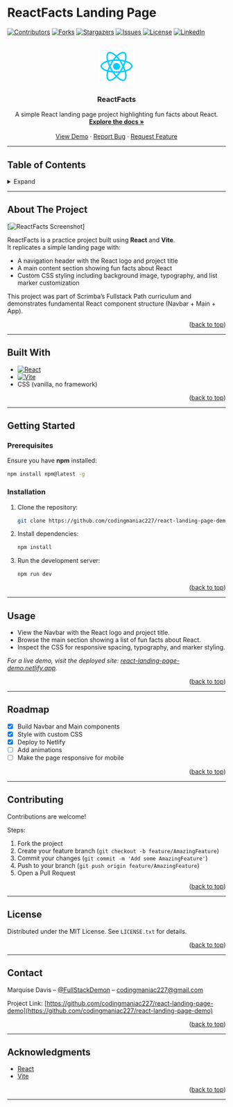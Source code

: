 # ReactFacts Landing Page

<!-- PROJECT SHIELDS -->
[![Contributors][contributors-shield]][contributors-url]
[![Forks][forks-shield]][forks-url]
[![Stargazers][stars-shield]][stars-url]
[![Issues][issues-shield]][issues-url]
[![License][license-shield]][license-url]
[![LinkedIn][linkedin-shield]][linkedin-url]

<!-- PROJECT LOGO -->
<br />
<div align="center">
  <a href="https://github.com/codingmaniac227/react-landing-page-demo">
    <img src="images/react-logo.png" alt="Logo" width="80" height="80">
  </a>

  <h3 align="center">ReactFacts</h3>

  <p align="center">
    A simple React landing page project highlighting fun facts about React.  
    <br />
    <a href="https://github.com/codingmaniac227/react-landing-page-demo"><strong>Explore the docs »</strong></a>
    <br />
    <br />
    <a href="https://react-landing-page-demo.netlify.app">View Demo</a>
    ·
    <a href="https://github.com/codingmaniac227/react-landing-page-demo/issues">Report Bug</a>
    ·
    <a href="https://github.com/codingmaniac227/react-landing-page-demo/issues">Request Feature</a>
  </p>
</div>

---

## Table of Contents
<details>
  <summary>Expand</summary>
  <ol>
    <li><a href="#about-the-project">About The Project</a></li>
    <li><a href="#built-with">Built With</a></li>
    <li><a href="#getting-started">Getting Started</a></li>
    <li><a href="#usage">Usage</a></li>
    <li><a href="#roadmap">Roadmap</a></li>
    <li><a href="#contributing">Contributing</a></li>
    <li><a href="#license">License</a></li>
    <li><a href="#contact">Contact</a></li>
    <li><a href="#acknowledgments">Acknowledgments</a></li>
  </ol>
</details>

---

## About The Project

[![ReactFacts Screenshot][product-screenshot]]

ReactFacts is a practice project built using **React** and **Vite**.  
It replicates a simple landing page with:
- A navigation header with the React logo and project title  
- A main content section showing fun facts about React  
- Custom CSS styling including background image, typography, and list marker customization  

This project was part of Scrimba’s Fullstack Path curriculum and demonstrates fundamental React component structure (Navbar + Main + App).

<p align="right">(<a href="#readme-top">back to top</a>)</p>

---

## Built With

* [![React][React.js]][React-url]
* [![Vite][Vite.js]][Vite-url]
* CSS (vanilla, no framework)

<p align="right">(<a href="#readme-top">back to top</a>)</p>

---

## Getting Started

### Prerequisites
Ensure you have **npm** installed:
```sh
npm install npm@latest -g
```

### Installation
1. Clone the repository:
   ```sh
   git clone https://github.com/codingmaniac227/react-landing-page-demo.git
   ```
2. Install dependencies:
   ```sh
   npm install
   ```
3. Run the development server:
   ```sh
   npm run dev
   ```

<p align="right">(<a href="#readme-top">back to top</a>)</p>

---

## Usage

- View the Navbar with the React logo and project title.  
- Browse the main section showing a list of fun facts about React.  
- Inspect the CSS for responsive spacing, typography, and marker styling.  

_For a live demo, visit the deployed site: [react-landing-page-demo.netlify.app](https://react-landing-page-demo.netlify.app)._

<p align="right">(<a href="#readme-top">back to top</a>)</p>

---

## Roadmap

- [x] Build Navbar and Main components  
- [x] Style with custom CSS  
- [x] Deploy to Netlify  
- [ ] Add animations  
- [ ] Make the page responsive for mobile  

<p align="right">(<a href="#readme-top">back to top</a>)</p>

---

## Contributing

Contributions are welcome!  

Steps:
1. Fork the project  
2. Create your feature branch (`git checkout -b feature/AmazingFeature`)  
3. Commit your changes (`git commit -m 'Add some AmazingFeature'`)  
4. Push to your branch (`git push origin feature/AmazingFeature`)  
5. Open a Pull Request  

<p align="right">(<a href="#readme-top">back to top</a>)</p>

---

## License

Distributed under the MIT License. See `LICENSE.txt` for details.  

<p align="right">(<a href="#readme-top">back to top</a>)</p>

---

## Contact

Marquise Davis – [@FullStackDemon](https://instagram.com/FullStackDemon) – codingmaniac227@gmail.com  

Project Link: [https://github.com/codingmaniac227/react-landing-page-demo](https://github.com/codingmaniac227/react-landing-page-demo)

<p align="right">(<a href="#readme-top">back to top</a>)</p>

---

## Acknowledgments

* [React](https://react.dev/)  
* [Vite](https://vitejs.dev/)  

<p align="right">(<a href="#readme-top">back to top</a>)</p>

---

<!-- MARKDOWN LINKS & IMAGES -->
[contributors-shield]: https://img.shields.io/github/contributors/codingmaniac227/react-landing-page-demo.svg?style=for-the-badge
[contributors-url]: https://github.com/codingmaniac227/react-landing-page-demo/graphs/contributors
[forks-shield]: https://img.shields.io/github/forks/codingmaniac227/react-landing-page-demo.svg?style=for-the-badge
[forks-url]: https://github.com/codingmaniac227/react-landing-page-demo/network/members
[stars-shield]: https://img.shields.io/github/stars/codingmaniac227/react-landing-page-demo.svg?style=for-the-badge
[stars-url]: https://github.com/codingmaniac227/react-landing-page-demo/stargazers
[issues-shield]: https://img.shields.io/github/issues/codingmaniac227/react-landing-page-demo.svg?style=for-the-badge
[issues-url]: https://github.com/codingmaniac227/react-landing-page-demo/issues
[license-shield]: https://img.shields.io/github/license/codingmaniac227/react-landing-page-demo.svg?style=for-the-badge
[license-url]: https://github.com/codingmaniac227/react-landing-page-demo/blob/main/LICENSE.txt
[linkedin-shield]: https://img.shields.io/badge/-LinkedIn-black.svg?style=for-the-badge&logo=linkedin&colorB=555
[linkedin-url]: https://www.linkedin.com/in/marquise-davis/
[product-screenshot]: public/screenshot.png
[React.js]: https://img.shields.io/badge/React-20232A?style=for-the-badge&logo=react&logoColor=61DAFB
[React-url]: https://reactjs.org/
[Vite.js]: https://img.shields.io/badge/Vite-646CFF?style=for-the-badge&logo=vite&logoColor=FFD62E
[Vite-url]: https://vitejs.dev/
